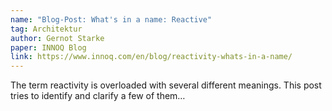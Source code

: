 ```yaml
---
name: "Blog-Post: What's in a name: Reactive"
tag: Architektur
author: Gernot Starke
paper: INNOQ Blog
link: https://www.innoq.com/en/blog/reactivity-whats-in-a-name/
---
```

The term reactivity is overloaded with several different meanings. 
This post tries to identify and clarify a few of them…